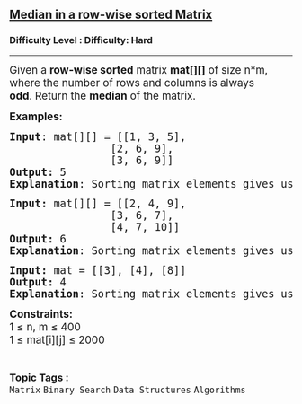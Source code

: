 <h2><a href="https://www.geeksforgeeks.org/problems/median-in-a-row-wise-sorted-matrix1527/1?_gl=1*1xa4a72*_up*MQ..*_gs*MQ..&gbraid=0AAAAAC9yBkB7rn2o4IGOy6u-8DiOgyK8D">Median in a row-wise sorted Matrix</a></h2><h3>Difficulty Level : Difficulty: Hard</h3><hr><div class="problems_problem_content__Xm_eO"><p><span style="font-size: 14pt;">Given a <strong>row-wise sorted</strong> matrix&nbsp;</span><strong style="font-size: 18.6667px;">mat[][]</strong><span style="font-size: 14pt;"> of size n*m, where the number of rows and columns is always </span><strong style="font-size: 14pt;">odd</strong><span style="font-size: 14pt;">.&nbsp;Return the <strong>median</strong> of the matrix.</span></p>
<p><span style="font-size: 14pt;"><strong>Examples:</strong></span></p>
<pre><span style="font-size: 14pt;"><strong>Input</strong>: mat[][] = [[1, 3, 5], <br>                [2, 6, 9], <br>                [3, 6, 9]]
<strong>Output:</strong>&nbsp;5
<strong>Explanation</strong>: Sorting matrix elements gives us [1, 2, 3, 3, 5, 6, 6, 9, 9]. Hence, 5 is median.
</span></pre>
<pre><span style="font-size: 14pt;"><strong>Input: </strong>mat[][] = [[2, 4, 9],
                [3, 6, 7],
                [4, 7, 10]]
<strong>Output: </strong>6
<strong>Explanation</strong>: Sorting matrix elements gives us [2, 3, 4, 4, 6, 7, 7, 9, 10]. Hence, 6 is median.</span></pre>
<pre><span style="font-size: 14pt;"><strong>Input: </strong>mat = [[3], [4], [8]]
<strong>Output: </strong>4
<strong>Explanation</strong>: Sorting matrix elements gives us [3, 4, 8]. Hence, 4 is median.<br></span></pre>
<p><span style="font-size: 14pt;"><strong>Constraints:</strong><br>1 ≤ n, m ≤ 400<br>1 ≤ mat[i][j] ≤ 2000</span></p></div><br><p><span style=font-size:18px><strong>Topic Tags : </strong><br><code>Matrix</code>&nbsp;<code>Binary Search</code>&nbsp;<code>Data Structures</code>&nbsp;<code>Algorithms</code>&nbsp;